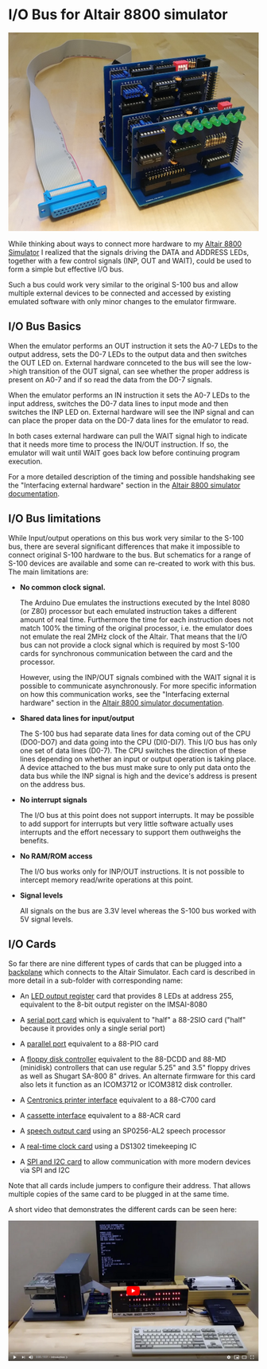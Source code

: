 # I/O Bus for Altair 8800 simulator

![IOBus Cards](cards.jpg)

While thinking about ways to connect more hardware to my
[Altair 8800 Simulator](https://www.hackster.io/david-hansel/arduino-altair-8800-simulator-3594a6) I realized that
the signals driving the DATA and ADDRESS LEDs, together with a
few control signals (INP, OUT and WAIT), could be used to form a
simple but effective I/O bus.

Such a bus could work very similar to the original S-100 bus and 
allow multiple external devices to be connected and accessed by 
existing emulated software with only minor changes to the emulator 
firmware.

## I/O Bus Basics

When the emulator performs an OUT instruction it sets the A0-7 LEDs
to the output address, sets the D0-7 LEDs to the output data and
then switches the OUT LED on. External hardware connceted to the
bus will see the low->high transition of the OUT signal, can see
whether the proper address is present on A0-7 and if so read the 
data from the D0-7 signals.

When the emulator performs an IN instruction it sets the A0-7 LEDs
to the input address, switches the D0-7 data lines to input mode
and then switches the INP LED on. External hardware will see the
INP signal and can can place the proper data on the D0-7 data lines
for the emulator to read.

In both cases external hardware can pull the WAIT signal high
to indicate that it needs more time to process the IN/OUT
instruction. If so, the emulator will wait until WAIT goes
back low before continuing program execution.

For a more detailed description of the timing and possible 
handshaking see the "Interfacing external hardware" section in 
the [Altair 8800 simulator documentation](https://github.com/dhansel/Altair8800/blob/master/Documentation.pdf).

## I/O Bus limitations

While Input/output operations on this bus work very similar to the S-100
bus, there are several significant differences that make it impossible
to connect original S-100 hardware to the bus.  But schematics for
a range of S-100 devices are available and some can re-created to work
with this bus. The main limitations are:

* **No common clock signal.**

  The Arduino Due emulates the instructions executed by
  the Intel 8080 (or Z80) processor but each emulated instruction
  takes a different amount of real time. Furthermore the time for
  each instruction does not match 100% the timing of the original
  processor, i.e. the emulator does not emulate the real 2MHz clock 
  of the Altair. That means that the I/O bus can not provide a 
  clock signal which is required by most S-100 cards for synchronous
  communication between the card and the processor.

  However, using the INP/OUT signals combined with the WAIT signal
  it is possible to communicate asynchronously. For more specific 
  information on how this communication works, see the "Interfacing
  external hardware" section in the [Altair 8800 simulator documentation](https://github.com/dhansel/Altair8800/blob/master/Documentation.pdf).

* **Shared data lines for input/output**
  
  The S-100 bus had separate data lines for data coming out of the CPU (DO0-DO7)
  and data going into the CPU (DI0-DI7). This I/O bus has only one set of
  data lines (D0-7). The CPU switches the direction of these lines depending on
  whether an input or output operation is taking place. A device attached to
  the bus must make sure to only put data onto the data bus while the INP
  signal is high and the device's address is present on the address bus.

* **No interrupt signals**

  The I/O bus at this point does not support interrupts. It may be
  possible to add support for interrupts but very little software 
  actually uses interrupts and the effort necessary to support them 
  outhweighs the benefits.

* **No RAM/ROM access**

  The I/O bus works only for INP/OUT instructions. It is not possible
  to intercept memory read/write operations at this point.
  
* **Signal levels**

  All signals on the bus are 3.3V level whereas the S-100 bus worked
  with 5V signal levels.

## I/O Cards

So far there are nine different types of cards that can be plugged
into a [backplane](00-backplane) which connects to the Altair Simulator. 
Each card is described in more detail in a sub-folder with corresponding name:

- An [LED output register](01-led-output-register) card that provides 8 LEDs at address 255,
  equivalent to the 8-bit output register on the IMSAI-8080

- A [serial port card](02-serial-port) which is equivalent to "half" a 88-2SIO
  card ("half" because it provides only a single serial port)

- A [parallel port](03-parallel-port) equivalent to a 88-PIO card

- A [floppy disk controller](04-disk-controller) equivalent to the 88-DCDD and 88-MD (minidisk)
  controllers that can use regular 5.25" and 3.5" floppy drives as well as Shugart SA-800 8" drives. An alternate firmware for this card also lets it
  function as an ICOM3712 or ICOM3812 disk controller.
  
- A [Centronics printer interface](05-centronics-interface) equivalent to a 88-C700 card

- A [cassette interface](06-cassette-interface) equivalent to a 88-ACR card

- A [speech output card](07-speech-processor) using an SP0256-AL2 speech processor

- A [real-time clock card](08-timekeeping) using a DS1302 timekeeping IC

- A [SPI and I2C card](09-spi-i2c) to allow communication with more modern devices via SPI and I2C


Note that all cards include jumpers to configure their address.
That allows multiple copies of the same card to be plugged in at the same time.

A short video that demonstrates the different cards can be seen here:
<div align="center">
  <a href="https://www.youtube.com/watch?v=TIJDfMe6jbI"><img src="youtube.png" alt="Watch the Video"></a>
</div>
